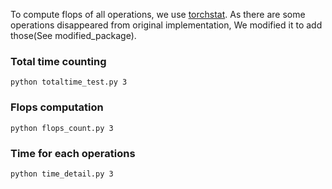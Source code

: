 To compute flops of all operations, we use [torchstat](https://github.com/Swall0w/torchstat). As there are some operations disappeared from original implementation, We modified it to add those(See modified_package).

### Total time counting

```
python totaltime_test.py 3
```

### Flops computation

```
python flops_count.py 3
```

### Time for each operations

```
python time_detail.py 3
```

